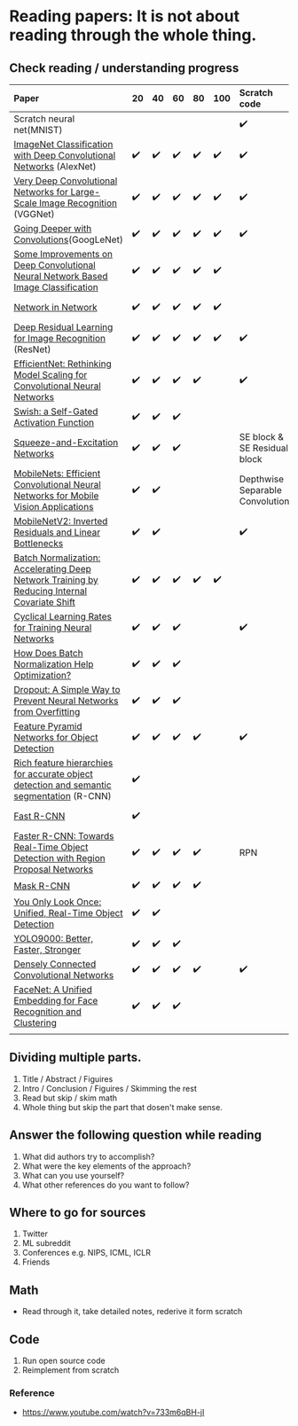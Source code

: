 # Reading papers: It is not about reading through the whole thing.

## Check reading / understanding progress
| Paper  |   20  |   40  |   60  |   80  | 100 | Scratch code | Reviewed |
|:---------|:-----|:------|:------|:------|:------|:------------| :---- | 
|Scratch neural net(MNIST)|  |           |           |           |           |  :heavy_check_mark:  |    |
|  [ImageNet Classification with Deep Convolutional Networks](https://papers.nips.cc/paper/2012/hash/c399862d3b9d6b76c8436e924a68c45b-Abstract.html) (AlexNet) | :heavy_check_mark: | :heavy_check_mark:  | :heavy_check_mark:  |:heavy_check_mark:   |:heavy_check_mark:  | :heavy_check_mark:  | https://velog.io/@iissaacc/AlexNet |
| [Very Deep Convolutional Networks for Large-Scale Image Recognition](https://arxiv.org/abs/1409.1556) (VGGNet)| :heavy_check_mark:  |:heavy_check_mark:   | :heavy_check_mark:  |:heavy_check_mark:   |:heavy_check_mark:   |:heavy_check_mark:   | https://velog.io/@iissaacc/VGGNet   |
| [Going Deeper with Convolutions](https://arxiv.org/abs/1409.4842)(GoogLeNet)  | :heavy_check_mark:  |:heavy_check_mark:   | :heavy_check_mark:  |:heavy_check_mark:   |:heavy_check_mark:   |:heavy_check_mark:   |  https://velog.io/@iissaacc/GoogLeNet   |
| [Some Improvements on Deep Convolutional Neural Network Based Image Classification](https://arxiv.org/abs/1312.5402)  | :heavy_check_mark:  |:heavy_check_mark:   | :heavy_check_mark:  |:heavy_check_mark:   |:heavy_check_mark:   |    |     |
| [Network in Network](https://arxiv.org/abs/1312.4400)  | :heavy_check_mark:  |:heavy_check_mark:   | :heavy_check_mark:  |:heavy_check_mark:   |:heavy_check_mark:   |   |https://velog.io/@iissaacc/Network-in-Network  |
| [Deep Residual Learning for Image Recognition](https://arxiv.org/abs/1512.03385) (ResNet) |  :heavy_check_mark:  |:heavy_check_mark:   | :heavy_check_mark:  |:heavy_check_mark:   |:heavy_check_mark:   |:heavy_check_mark:   | https://velog.io/@iissaacc/ResNet  |
| [EfficientNet: Rethinking Model Scaling for Convolutional Neural Networks](https://arxiv.org/abs/1905.11946) |:heavy_check_mark:| :heavy_check_mark:  | :heavy_check_mark:  | :heavy_check_mark:  |   |:heavy_check_mark:   | https://velog.io/@iissaacc/EfficientNet  |
|  [Swish: a Self-Gated Activation Function](https://arxiv.org/abs/1710.05941v1)  |:heavy_check_mark:    |  :heavy_check_mark:  |  :heavy_check_mark:  |    |    |    |https://velog.io/@iissaacc/Swish-function    |
| [Squeeze-and-Excitation Networks](https://arxiv.org/abs/1709.01507)   | :heavy_check_mark:   | :heavy_check_mark:   | :heavy_check_mark:   |    |    |SE block & SE Residual block    | https://velog.io/@iissaacc/SENet   |
| [MobileNets: Efficient Convolutional Neural Networks for Mobile Vision Applications](https://arxiv.org/abs/1704.04861)  | :heavy_check_mark:  |:heavy_check_mark:   |          |          |          | Depthwise Separable Convolution |[Depthwise Separable Convolution](https://velog.io/@iissaacc/Depthwise-Separable-Convolution)    |
|[MobileNetV2: Inverted Residuals and Linear Bottlenecks](https://arxiv.org/abs/1801.04381) |:heavy_check_mark: | :heavy_check_mark: |    |    |    |:heavy_check_mark: |    |
| [Batch Normalization: Accelerating Deep Network Training by Reducing Internal Covariate Shift](https://arxiv.org/abs/1502.03167)| :heavy_check_mark:  |:heavy_check_mark:   | :heavy_check_mark:  |:heavy_check_mark:   |:heavy_check_mark:   |   | https://velog.io/@iissaacc/Batch-Normalization-2015 |
|[Cyclical Learning Rates for Training Neural Networks](https://arxiv.org/abs/1506.01186)    | :heavy_check_mark:   | :heavy_check_mark:   | :heavy_check_mark:   |    |    | :heavy_check_mark:   | https://velog.io/@iissaacc/Cyclical-Learning-Rate   |
| [How Does Batch Normalization Help Optimization?](https://arxiv.org/abs/1805.11604)  |:heavy_check_mark:|:heavy_check_mark:|:heavy_check_mark:|   |   |   |     |
| [Dropout: A Simple Way to Prevent Neural Networks from Overfitting](https://www.cs.toronto.edu/~rsalakhu/papers/srivastava14a.pdf)  |:heavy_check_mark:|:heavy_check_mark:|:heavy_check_mark:|   |   |   | https://velog.io/@iissaacc/Dropout    |
| [Feature Pyramid Networks for Object Detection](https://arxiv.org/abs/1612.03144) | :heavy_check_mark:  |:heavy_check_mark:   | :heavy_check_mark:  |:heavy_check_mark:   |     |:heavy_check_mark:   | https://velog.io/@iissaacc/Feature-Pyramid-Network   |
| [Rich feature hierarchies for accurate object detection and semantic segmentation](https://arxiv.org/abs/1311.2524) (R-CNN)| :heavy_check_mark:  |   |   |   |     |   |     |
| [Fast R-CNN](https://arxiv.org/abs/1504.08083)  | :heavy_check_mark:  |  |   |   |     |   | https://velog.io/@iissaacc/RoI-Pooling    |
| [Faster R-CNN: Towards Real-Time Object Detection with Region Proposal Networks](https://arxiv.org/abs/1506.01497)  | :heavy_check_mark:  |:heavy_check_mark:   | :heavy_check_mark:  |:heavy_check_mark:   |     |RPN   |  https://velog.io/@iissaacc/Region-Proposal-Network   |
|[Mask R-CNN](https://arxiv.org/abs/1703.06870)    | :heavy_check_mark: | :heavy_check_mark: | :heavy_check_mark: | :heavy_check_mark: |    |    |    |
|[You Only Look Once: Unified, Real-Time Object Detection](https://arxiv.org/abs/1506.02640)| :heavy_check_mark:  | :heavy_check_mark:  |    |    |    |    |    |
|[YOLO9000: Better, Faster, Stronger](https://arxiv.org/abs/1612.08242) |  :heavy_check_mark:  |  :heavy_check_mark:  |  :heavy_check_mark:  |    |    |    | https://velog.io/@iissaacc/YOLOv2    |
|[Densely Connected Convolutional Networks](https://arxiv.org/abs/1608.06993)    |  :heavy_check_mark:  |  :heavy_check_mark:  |:heavy_check_mark:    |  :heavy_check_mark:  |    | :heavy_check_mark:   | https://velog.io/@iissaacc/DenseNet   |
| [FaceNet: A Unified Embedding for Face Recognition and Clustering](https://arxiv.org/abs/1503.03832)   | :heavy_check_mark:   | :heavy_check_mark:   |  :heavy_check_mark:  |    |    |    | https://velog.io/@iissaacc/Triplet-Loss   |
|    |    |    |    |    |    |    |    |

## Dividing multiple parts.
1. Title / Abstract / Figuires
2. Intro / Conclusion / Figuires / Skimming the rest
3. Read but skip / skim math
4. Whole thing but skip the part that dosen't make sense.

## Answer the following question while reading
1. What did authors try to accomplish?
2. What were the key elements of the approach?
3. What can you use yourself?
4. What other references do you want to follow?

## Where to go for sources
1. Twitter 
2. ML subreddit 
3. Conferences e.g. NIPS, ICML, ICLR 
4. Friends

## Math
* Read through it, take detailed notes, rederive it form scratch

## Code
1. Run open source code
2. Reimplement from scratch

### Reference
* https://www.youtube.com/watch?v=733m6qBH-jI
